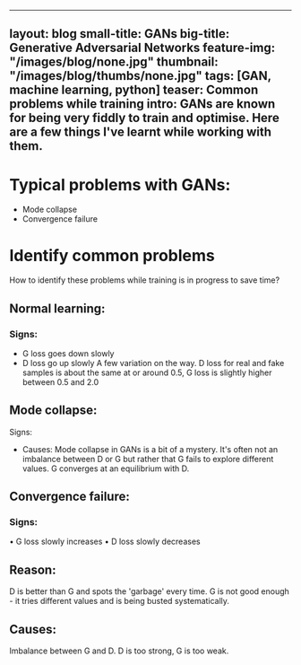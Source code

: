 
---
layout: blog
small-title: GANs
big-title: Generative Adversarial Networks
feature-img: "/images/blog/none.jpg"
thumbnail: "/images/blog/thumbs/none.jpg"
tags: [GAN, machine learning, python]
teaser: Common problems while training
intro: GANs are known for being very fiddly to train and optimise. Here are a few things I've learnt while working with them.
---


# Typical problems with GANs:
- Mode collapse
- Convergence failure


# Identify common problems
How to identify these problems while training is in progress to save time?

## Normal learning:
### Signs:
- G loss goes down slowly
- D loss go up slowly
A few variation on the way. 
D loss for real and fake samples is about the same at or around 0.5, G loss is slightly higher between 0.5 and 2.0

## Mode collapse:
Signs:


- Causes:
Mode collapse in GANs is a bit of a mystery. It's often not an imbalance between D or G but rather that G fails to explore different values. G converges at an equilibrium with D.

## Convergence failure:
### Signs: 
• G loss slowly increases
• D loss slowly decreases

## Reason: 
D is better than G and spots the 'garbage' every time. G is not good enough - it tries different values and is being busted systematically.
## Causes:
Imbalance between G and D. D is too strong, G is too weak.


```python

```
